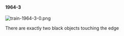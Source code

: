 #### 1964-3
![train-1964-3-0.png](https://github.com/lil-lab/nlvr/raw/master/nlvr/train/images/32/train-1964-3-0.png "train-1964-3-0.png")

There are exactly two black objects touching the edge